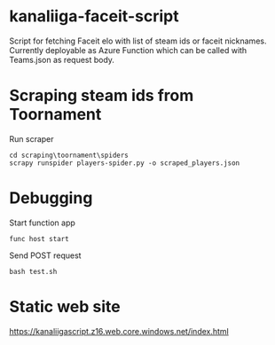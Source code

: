 # kanaliiga-faceit-script
Script for fetching Faceit elo with list of steam ids or faceit nicknames.  
Currently deployable as Azure Function which can be called with Teams.json as request body.

# Scraping steam ids from Toornament

Run scraper
```
cd scraping\toornament\spiders
scrapy runspider players-spider.py -o scraped_players.json

```

# Debugging

Start function app
```
func host start
```
Send POST request
```
bash test.sh
```

# Static web site

https://kanaliigascript.z16.web.core.windows.net/index.html
